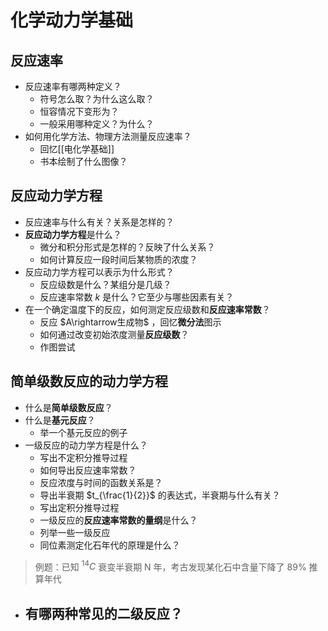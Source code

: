 # 化学动力学基础

## 反应速率

-   反应速率有哪两种定义？
    -   符号怎么取？为什么这么取？
    -   恒容情况下变形为？
    -   一般采用哪种定义？为什么？
-   如何用化学方法、物理方法测量反应速率？
    -   回忆[[电化学基础]]
    -   书本绘制了什么图像？

## 反应动力学方程

-   反应速率与什么有关？关系是怎样的？
-   **反应动力学方程**是什么？
    -   微分和积分形式是怎样的？反映了什么关系？
    -   如何计算反应一段时间后某物质的浓度？
-   反应动力学方程可以表示为什么形式？
    -   反应级数是什么？某组分是几级？
    -   反应速率常数 $k$ 是什么？它至少与哪些因素有关？
-   在一个确定温度下的反应，如何测定反应级数和**反应速率常数**？
    -   反应 $A\rightarrow生成物$ ，回忆**微分法**图示
    -   如何通过改变初始浓度测量**反应级数**？
    -   作图尝试

## 简单级数反应的动力学方程

-   什么是**简单级数反应**？
-   什么是**基元反应**？
    -   举一个基元反应的例子
-   一级反应的动力学方程是什么？
    -   写出不定积分推导过程
    -   如何导出反应速率常数？
    -   反应浓度与时间的函数关系是？
    -   导出半衰期 $t_{\frac{1}{2}}$ 的表达式，半衰期与什么有关？
    -   写出定积分推导过程
    -   一级反应的**反应速率常数的量纲**是什么？
    -   列举一些一级反应
    -   同位素测定化石年代的原理是什么？

> 例题：已知 $^{14}C$ 衰变半衰期 N 年，考古发现某化石中含量下降了 $89\%$ 推算年代

-   有哪两种常见的二级反应？
    -
